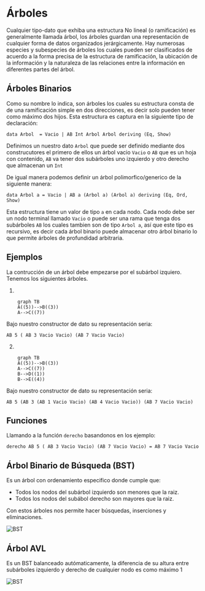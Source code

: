 # Árboles

Cualquier tipo-dato que exhiba una estructura No lineal (o ramificación) es generalmente llamada árbol, los árboles guardan una representación de cualquier forma de datos organizados jerárgicamente.
Hay numerosas especies y subespecies de árboles los cuales pueden ser clasificados de acuerdo a la forma precisa de la estructura de ramificación, la ubicación de la información y la naturaleza de las relaciones entre la información en diferentes partes del árbol.

## Árboles Binarios 

Como su nombre lo indica, son árboles los cuales su estructura consta de de una ramificación simple en dos direcciones, es decir solo pueden tener como máximo dos hijos. Esta estructura es captura en la siguiente tipo de declaración:

	data Arbol  = Vacio | AB Int Arbol Arbol deriving (Eq, Show) 
	
Definimos un nuestro dato `Arbol` que puede ser definido mediante dos construcutores el primero de ellos un árbol vacio `Vacio` o `AB` que es un hoja con contenido, `AB` va tener dos subárboles uno izquierdo y otro derecho que almacenan un `Int` 	
	
	
	
De igual manera podemos definir un árbol polimorfico/generico de la siguiente manera:

    data Arbol a = Vacio | AB a (Arbol a) (Arbol a) deriving (Eq, Ord, Show)
	
Esta estructura tiene un valor de tipo `a` en cada nodo. Cada nodo debe ser un nodo terminal llamado `Vacio` o puede ser una rama que tenga dos subárboles `AB` los cuales tambien son de tipo `Arbol a`, así que este tipo es recursivo, es decir cada árbol binario puede almacenar otro árbol binario lo que permite árboles de profundidad arbitraria. 


## Ejemplos

La contrucción de un árbol debe empezarse por el subárbol izquiero. Tenemos los siguientes árboles.

1. 
``` mermaid
	graph TB
    A((5))-->B((3))
    A-->C((7))
```	

Bajo nuestro constructor de dato su representación seria:

	AB 5 ( AB 3 Vacio Vacio) (AB 7 Vacio Vacio)

2.

``` mermaid
	graph TB
    A((5))-->B((3))
    A-->C((7))
	B-->D((1))
	B-->E((4))
```	

Bajo nuestro constructor de dato su representación seria:

	AB 5 (AB 3 (AB 1 Vacio Vacio) (AB 4 Vacio Vacio)) (AB 7 Vacio Vacio)


## Funciones
	
Llamando a la función `derecho`  basandonos en los ejemplo:

	derecho AB 5 ( AB 3 Vacio Vacio) (AB 7 Vacio Vacio) = AB 7 Vacio Vacio


## Árbol Binario de Búsqueda (BST)

Es un árbol con ordenamiento especifico donde cumple que:

- Todos los nodos del subárbol izquierdo son menores que la raiz.
- Todos los nodos del subábol derecho son mayores que la raiz.

Con estos árboles nos permite hacer búsquedas, inserciones y eliminaciones. 

![BST](bst)


## Árbol AVL

Es un BST balanceado autómaticamente, la diferencia de su altura entre subárboles izquierdo y derecho de cualquier nodo es como máximo 1

![BST](balance)

